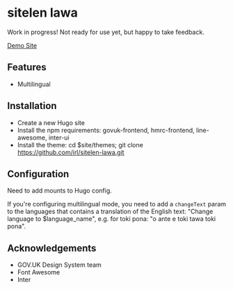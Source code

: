# sitelen lawa

Work in progress! Not ready for use yet, but happy to take feedback.

[Demo Site](https://irl.github.io/sitelen-lawa/)

## Features

* Multilingual

## Installation

* Create a new Hugo site
* Install the npm requirements: govuk-frontend, hmrc-frontend, line-awesome, inter-ui
* Install the theme: cd $site/themes; git clone https://github.com/irl/sitelen-lawa.git

## Configuration

Need to add mounts to Hugo config.

If you're configuring multilingual mode, you need to add a `changeText` param to the languages
that contains a translation of the English text: "Change language to $language_name", e.g.
for toki pona: "o ante e toki tawa toki pona".

## Acknowledgements

* GOV.UK Design System team
* Font Awesome
* Inter
 
